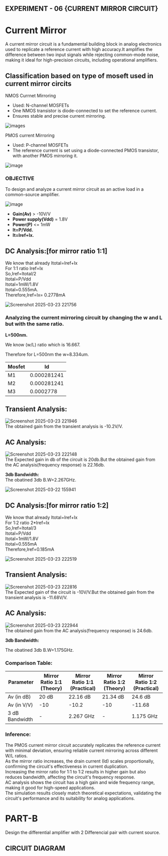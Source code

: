 ## EXPERIMENT - 06 {CURRENT MIRROR CIRCUIT}  
# Current Mirror 
A current mirror circuit is a fundamental building block in analog electronics used to replicate a reference current with high accuracy.It amplifies the difference between two input signals while rejecting common-mode noise, making it ideal for high-precision circuits, including operational amplifiers.  

## Classification based on type of moseft used in current mirror circits  
NMOS Currnet Mirroring  
   - Used: N-channel MOSFETs  
   - One NMOS transistor is diode-connected  to set the reference current.  
   - Ensures stable and precise current mirroring.  

![images](https://github.com/user-attachments/assets/af301326-3b42-4a14-84d0-20c50c3e3bb4)  

PMOS current Mirroring
   - Used: P-channel MOSFETs
   - The reference current is set using a diode-connected PMOS transistor, with another PMOS mirroring it.

![image](https://github.com/user-attachments/assets/1a870006-1e99-448a-b5e7-c4ddd99f8417)

### OBJECTIVE
  To design and analyze a current mirror circuit as an active load in a common-source amplifier.  

  ![image](https://github.com/user-attachments/assets/d78da15e-9d51-4c8b-b3c1-73b958d48fff)  

  
  - **Gain(Av)** > -10V/V
  - **Power supply(Vdd)** = 1.8V
  - **Power(P)** <= 1mW
  - **It=P/Vdd.**
  - **It=Iref+Ix.**

## DC Analysis:[for mirror ratio 1:1]  

We know that already Itotal=Iref+Ix  
For 1:1 ratio Iref=Ix  
So,Iref=Itotal/2  
Itotal=P/Vdd  
Itotal=1mW/1.8V  
Itotal=0.555mA.  
Therefore,Iref=Ix= 0.2778mA  

![Screenshot 2025-03-23 221756](https://github.com/user-attachments/assets/21d81de3-4186-430e-95d5-fb614443a823)  

### Analyzing the current mirroring circuit by changing the w and L but with the same ratio.  

**L=500nm.**

We know (w/L) ratio which is 16.667.

Therefore for L=500nm the w=8.334um.

|  Mosfet   |      Id       |  
|-----------|---------------|
|  M1       |   0.000281241 |             
|  M2       |   0.000281241 |             
|  M3       |   0.0002778   |       

## Transient Analysis:  

![Screenshot 2025-03-23 221946](https://github.com/user-attachments/assets/be56f207-c1fc-464a-acc8-6445a1199073)  
The obtained gain from the transient analysis is -10.2V/V.  

## AC Analysis:

![Screenshot 2025-03-23 222148](https://github.com/user-attachments/assets/696c6eed-7d79-48c3-8b3b-5e54bd74f039)  
The Expected gain in db of the circuit is 20db.But the obtained gain from the AC analysis(frequency response) is 22.16db.  

**3db Bandwidth:**  
The obatined 3db B.W=2.267GHz.  


![Screenshot 2025-03-22 155941](https://github.com/user-attachments/assets/f162d225-40dd-4f49-b466-eae9243c31a6)  


## DC Analysis:[for mirror ratio 1:2]  

We know that already Itotal=Iref+Ix    
For 1:2 ratio 2*Iref=Ix  
So,Iref=Itotal/3  
Itotal=P/Vdd  
Itotal=1mW/1.8V  
Itotal=0.555mA    
Therefore,Iref=0.185mA  

![Screenshot 2025-03-23 222519](https://github.com/user-attachments/assets/4c45186d-81c5-4add-8565-c94b756087ce)  

## Transient Analysis:  

![Screenshot 2025-03-23 222816](https://github.com/user-attachments/assets/e4a79bdb-80de-40c9-9d7c-265384f2e129)  
The Expected gain of the circuit is -10V/V.But the obtained gain from the transient analysis is -11.68V/V.  

## AC Analysis:  

![Screenshot 2025-03-23 222944](https://github.com/user-attachments/assets/10d5cd69-e8bf-4f04-8c55-aabb55e1ec70)  
The obtained gain from the AC analysis(frequency response) is 24.6db.  


**3db Bandwidth:**

The obatined 3db B.W=1.175GHz.  

### **Comparison Table:**
| **Parameter** | **Mirror Ratio 1:1** (Theory) | **Mirror Ratio 1:1** (Practical) | **Mirror Ratio 1:2** (Theory) | **Mirror Ratio 1:2** (Practical) |
|---------------|-------------------------------|----------------------------------|-------------------------------|----------------------------------|
| Av (in dB)    |         20 dB                 |       22.16 dB                   |          21.34 dB             |           24.6 dB                |
| Av (in V/V)   |          -10                  |        -10.2                     |           -10                 |           -11.68                 |
| 3 dB Bandwidth|           -                   |       2.267 GHz                  |             -                 |           1.175 GHz              |  


### Inference:  

The PMOS current mirror circuit accurately replicates the reference current with minimal deviation, ensuring reliable current mirroring across different W/L 
ratios.  
As the mirror ratio increases, the drain current (Id) scales proportionally, confirming the circuit's effectiveness in current duplication.  
Increasing the mirror ratio for 1:1 to 1:2 results in higher gain but also reduces bandwidth, affecting the circuit's frequency response.  
AC analysis shows the circuit has a high gain and wide frequency range, making it good for high-speed applications.  
The simulation results closely match theoretical expectations, validating the circuit's performance and its suitability for analog applications.  



# PART-B  

Design the differential amplifier with 2 Differencial pair with current source.  

## CIRCUIT DIAGRAM 


















    






  


